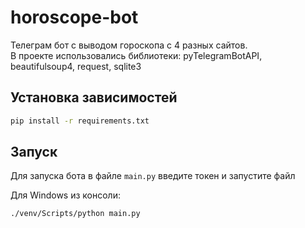 # horoscope-bot
Телеграм бот с выводом гороскопа с 4 разных сайтов.  
В проекте использовались библиотеки: pyTelegramBotAPI, beautifulsoup4, request, sqlite3

## Установка зависимостей
```bash
pip install -r requirements.txt
```

## Запуск
Для запуска бота в файле `main.py` введите токен и запустите файл  

Для Windows из консоли:
```bash
./venv/Scripts/python main.py
```